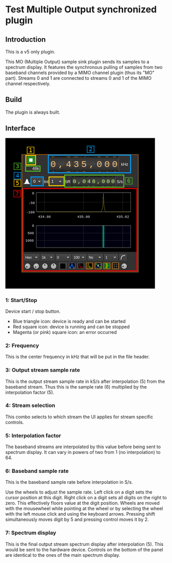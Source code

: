 <h1>Test Multiple Output synchronized plugin</h1>

<h2>Introduction</h2>

This is a v5 only plugin.

This MO (Multiple Output) sample sink plugin sends its samples to a spectrum display. It features the synchronous pulling of samples from two baseband channels provided by a MIMO channel plugin (thus its "MO" part). Streams 0 and 1 are connected to streams 0 and 1 of the MIMO channel respectively.

<h2>Build</h2>

The plugin is always built.

<h2>Interface</h2>

![Test MO sync plugin GUI](../../../doc/img/TestMOSync_plugin.png)

<h3>1: Start/Stop</h3>

Device start / stop button.

  - Blue triangle icon: device is ready and can be started
  - Red square icon: device is running and can be stopped
  - Magenta (or pink) square icon: an error occurred

<h3>2: Frequency</h3>

This is the center frequency in kHz that will be put in the file header.

<h3>3: Output stream sample rate</h3>

This is the output stream sample rate in kS/s after interpolation (5) from the baseband stream. Thus this is the sample rate (6) multiplied by the interpolation factor (5).

<h3>4: Stream selection</h3>

This combo selects to which stream the UI applies for stream specific controls.

<h3>5: Interpolation factor</h3>

The baseband streams are interpolated by this value before being sent to spectrum display. It can vary in powers of two from 1 (no interpolation) to 64.

<h3>6: Baseband sample rate</h3>

This is the baseband sample rate before interpolation in S/s.

Use the wheels to adjust the sample rate. Left click on a digit sets the cursor position at this digit. Right click on a digit sets all digits on the right to zero. This effectively floors value at the digit position. Wheels are moved with the mousewheel while pointing at the wheel or by selecting the wheel with the left mouse click and using the keyboard arrows. Pressing shift simultaneously moves digit by 5 and pressing control moves it by 2.

<h3>7: Spectrum display</h3>

This is the final output stream spectrum display after interpolation (5). This would be sent to the hardware device. Controls on the bottom of the panel are identical to the ones of the main spectrum display.